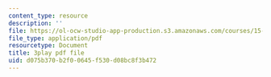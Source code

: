 ```yaml
---
content_type: resource
description: ''
file: https://ol-ocw-studio-app-production.s3.amazonaws.com/courses/15-071-the-analytics-edge-spring-2017/d075b370b2f00645f530d08bc8f3b472_E16wcCKx89w.pdf
file_type: application/pdf
resourcetype: Document
title: 3play pdf file
uid: d075b370-b2f0-0645-f530-d08bc8f3b472
---
```

